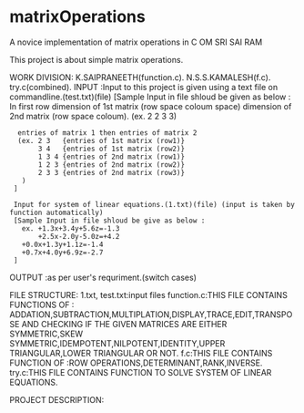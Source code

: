 # matrixOperations
A novice implementation of matrix operations in C
                              OM SRI SAI RAM

This project is about simple matrix operations.

WORK DIVISION: K.SAIPRANEETH(function.c).
               N.S.S.KAMALESH(f.c).
               try.c(combined).
INPUT :Input to this project is given using a text file on commandline.(test.txt)(file)
     [Sample Input in file shloud be given as below :
      In first row dimension of 1st matrix (row space coloum space) dimension of 2nd matrix (row space coloum).
      (ex. 2 2 3 3)

      entries of matrix 1 then entries of matrix 2
      (ex. 2 3   {entries of 1st matrix (row1)}
           3 4   {entries of 1st matrix (row2)}
           1 3 4 {entries of 2nd matrix (row1)}
           1 2 3 {entries of 2nd matrix (row2)}
           2 3 3 {entries of 2nd matrix (row3)}
       )
     ]

     Input for system of linear equations.(1.txt)(file) (input is taken by function automatically)
     [Sample Input in file shloud be give as below :
       ex. +1.3x+3.4y+5.6z=-1.3
           +2.5x-2.0y-5.0z=+4.2
	   +0.0x+1.3y+1.1z=-1.4
	   +0.7x+4.0y+6.9z=-2.7
     ]

OUTPUT :as per user's requriment.(switch cases)

FILE STRUCTURE:
1.txt, test.txt:input files
function.c:THIS FILE CONTAINS FUNCTIONS OF : ADDATION,SUBTRACTION,MULTIPLATION,DISPLAY,TRACE,EDIT,TRANSPOSE AND CHECKING IF THE GIVEN MATRICES ARE EITHER SYMMETRIC,SKEW SYMMETRIC,IDEMPOTENT,NILPOTENT,IDENTITY,UPPER TRIANGULAR,LOWER TRIANGULAR OR NOT.
f.c:THIS FILE CONTAINS FUNCTION OF :ROW OPERATIONS,DETERMINANT,RANK,INVERSE.
try.c:THIS FILE CONTAINS FUNCTION TO SOLVE SYSTEM OF LINEAR EQUATIONS.

PROJECT DESCRIPTION:

       
 
